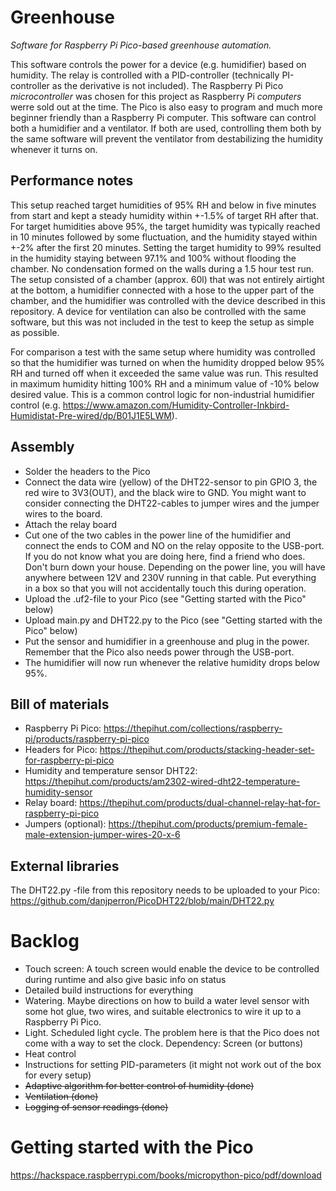 # Greenhouse
*Software for Raspberry Pi Pico-based greenhouse automation.*

This software controls the power for a device (e.g. humidifier) based on humidity. The relay is controlled with a PID-controller (technically PI-controller as the derivative is not included). 
The Raspberry Pi Pico *microcontroller* was chosen for this project as Raspberry Pi *computers* werre sold out at the time. The Pico is also easy to program and much more beginner friendly than a Raspberry Pi computer.
This software can control both a humidifier and a ventilator. If both are used, controlling them both by the same software will prevent the ventilator from destabilizing the humidity whenever it turns on.


## Performance notes
This setup reached target humidities of 95% RH and below in five minutes from start and kept a steady humidity within +-1.5% of target RH after that. For target humidities above 95%, the target humidity was typically reached in 10 minutes followed by some fluctuation, and the humidity stayed within +-2% after the first 20 minutes. Setting the target humidity to 99% resulted in the humidity staying between 97.1% and 100% without flooding the chamber. No condensation formed on the walls during a 1.5 hour test run.
The setup consisted of a chamber (approx. 60l) that was not entirely airtight at the bottom, a humidifier connected with a hose to the upper part of the chamber, and the humidifier was controlled with the device described in this repository. A device for ventilation can also be controlled with the same software, but this was not included in the test to keep the setup as simple as possible.

For comparison a test with the same setup where humidity was controlled so that the humidifier was turned on when the humidity dropped below 95% RH and turned off when it exceeded the same value was run. This resulted in maximum humidity hitting 100% RH and a minimum value of -10% below desired value. This is a common control logic for non-industrial humidifier control (e.g. https://www.amazon.com/Humidity-Controller-Inkbird-Humidistat-Pre-wired/dp/B01J1E5LWM).


## Assembly
- Solder the headers to the Pico
- Connect the data wire (yellow) of the DHT22-sensor to pin GPIO 3, the red wire to 3V3(OUT), and the black wire to GND. You might want to consider connecting the DHT22-cables to jumper wires and the jumper wires to the board.
- Attach the relay board
- Cut one of the two cables in the power line of the humidifier and connect the ends to COM and NO on the relay opposite to the USB-port. If you do not know what you are doing here, find a friend who does. Don't burn down your house. Depending on the power line, you will have anywhere between 12V and 230V running in that cable. Put everything in a box so that you will not accidentally touch this during operation.
- Upload the .uf2-file to your Pico (see "Getting started with the Pico" below)
- Upload main.py and DHT22.py to the Pico (see "Getting started with the Pico" below)
- Put the sensor and humidifier in a greenhouse and plug in the power. Remember that the Pico also needs power through the USB-port.
- The humidifier will now run whenever the relative humidity drops below 95%.


## Bill of materials
- Raspberry Pi Pico: https://thepihut.com/collections/raspberry-pi/products/raspberry-pi-pico
- Headers for Pico: https://thepihut.com/products/stacking-header-set-for-raspberry-pi-pico
- Humidity and temperature sensor DHT22: https://thepihut.com/products/am2302-wired-dht22-temperature-humidity-sensor
- Relay board: https://thepihut.com/products/dual-channel-relay-hat-for-raspberry-pi-pico
- Jumpers (optional): https://thepihut.com/products/premium-female-male-extension-jumper-wires-20-x-6


## External libraries
The DHT22.py -file from this repository needs to be uploaded to your Pico:
https://github.com/danjperron/PicoDHT22/blob/main/DHT22.py

# Backlog
- Touch screen: A touch screen would enable the device to be controlled during runtime and also give basic info on status
- Detailed build instructions for everything
- Watering. Maybe directions on how to build a water level sensor with some hot glue, two wires, and suitable electronics to wire it up to a Raspberry Pi Pico.
- Light. Scheduled light cycle. The problem here is that the Pico does not come with a way to set the clock. Dependency: Screen (or buttons)
- Heat control
- Instructions for setting PID-parameters (it might not work out of the box for every setup)
- ~~Adaptive algorithm for better control of humidity (done)~~
- ~~Ventilation (done)~~
- ~~Logging of sensor readings (done)~~

# Getting started with the Pico
https://hackspace.raspberrypi.com/books/micropython-pico/pdf/download
